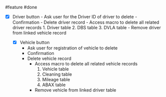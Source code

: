 #feature
#done

- [x] Driver button
		- Ask user for the Driver ID of driver to delete
		- Confirmation
		- Delete driver record
			- Access macro to delete all related driver records 
				1. Driver table
				2. DBS table
				3. DVLA table
			- Remove driver from linked vehicle record

	- [x] Vehicle button
		- Ask user for registration of vehicle to delete
		- Confirmation
		- Delete vehicle record
			- Access macro to delete all related vehicle records
				1. Vehicle table
				2. Cleaning table 
				3. Mileage table
				4. ABAX table
			- Remove vehicle from linked driver table
